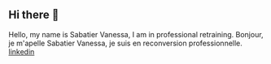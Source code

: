 ## Hi there 👋

<!--
**vanessa13001/vanessa13001** is a ✨ _special_ ✨ repository because its `README.md` (this file) appears on your GitHub profile.-->

Hello, my name is Sabatier Vanessa, I am in professional retraining.
Bonjour, je m'apelle Sabatier Vanessa, je suis en reconversion professionnelle. [linkedin](https://www.linkedin.com/in/vanessa-sabatier-47b13b334/)
